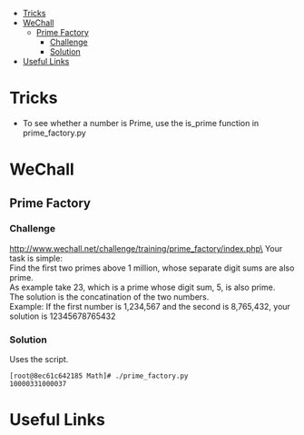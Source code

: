 - [Tricks](#tricks)
- [WeChall](#wechall)
    - [Prime Factory](#prime-factory)
        - [Challenge](#challenge)
        - [Solution](#solution)
- [Useful Links](#useful-links)

# Tricks
* To see whether a number is Prime, use the is_prime function in prime_factory.py

# WeChall
## Prime Factory
### Challenge
http://www.wechall.net/challenge/training/prime_factory/index.php\
Your task is simple:\
Find the first two primes above 1 million, whose separate digit sums are also prime.\
As example take 23, which is a prime whose digit sum, 5, is also prime.\
The solution is the concatination of the two numbers.\
Example: If the first number is 1,234,567 and the second is 8,765,432, your solution is 12345678765432

### Solution
Uses the script.
```
[root@8ec61c642185 Math]# ./prime_factory.py 
10000331000037
```

# Useful Links
